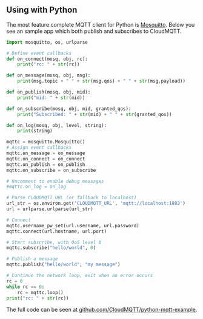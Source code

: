 ## Using with Python

The most feature complete MQTT client for Python is [Mosquitto](http://mosquitto.org/documentation/python/). Below you see an sample app which both publish and subscribes to CloudMQTT.

```python
import mosquitto, os, urlparse

# Define event callbacks
def on_connect(mosq, obj, rc):
    print("rc: " + str(rc))

def on_message(mosq, obj, msg):
    print(msg.topic + " " + str(msg.qos) + " " + str(msg.payload))

def on_publish(mosq, obj, mid):
    print("mid: " + str(mid))

def on_subscribe(mosq, obj, mid, granted_qos):
    print("Subscribed: " + str(mid) + " " + str(granted_qos))

def on_log(mosq, obj, level, string):
    print(string)

mqttc = mosquitto.Mosquitto()
# Assign event callbacks
mqttc.on_message = on_message
mqttc.on_connect = on_connect
mqttc.on_publish = on_publish
mqttc.on_subscribe = on_subscribe

# Uncomment to enable debug messages
#mqttc.on_log = on_log

# Parse CLOUDMQTT_URL (or fallback to localhost)
url_str = os.environ.get('CLOUDMQTT_URL', 'mqtt://localhost:1883')
url = urlparse.urlparse(url_str)

# Connect
mqttc.username_pw_set(url.username, url.password)
mqttc.connect(url.hostname, url.port)

# Start subscribe, with QoS level 0
mqttc.subscribe("hello/world", 0)

# Publish a message
mqttc.publish("hello/world", "my message")

# Continue the network loop, exit when an error occurs
rc = 0
while rc == 0:
    rc = mqttc.loop()
print("rc: " + str(rc))
```

The full code can be seen at [github.com/CloudMQTT/python-mqtt-example](https://github.com/CloudMQTT/python-mqtt-example).

